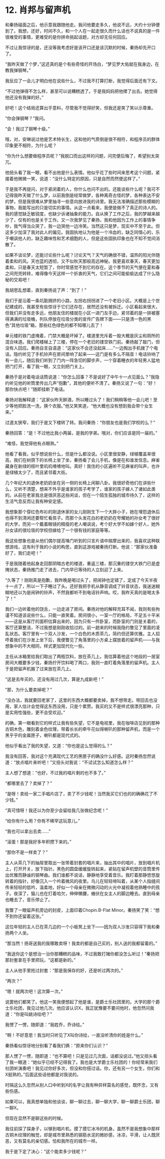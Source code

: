 # 12. 肖邦与留声机

和秦扬碰面之后，他示意我跟随他走。我问他要走多久，他说不远，大约十分钟便到了。我想，还好，时间不久，和一个人在一起走很久而什么话也不说真的是一件很难受的事情，更难受的是你拼命挑起话题，对方却无任何回应。

不过让我惊讶的是，还没等我考虑好是该开口还是该沉默的时候，秦扬却先开口了。

“我昨天做了个梦，”这还真的是个有些奇怪的开场白，“梦见罗大佑就在我身边，在教我弹钢琴。”

我反应了一会儿才明白他在说些什么，不过我不打算打断，我觉得后面还有下文。

“不过他弹得不怎么样，甚至可以说糟糕透了。于是我妈妈把他撵了出去。她觉得他还没有我弹的好。”

好吧！这个结局还算出乎意料，尽管我不觉得好笑，但我还是笑了笑以示尊重。

“你会弹钢琴？”我问。

“会！我过了钢琴十级。”

哦，对，安琳说过他是艺术特长生，这和他的气质倒是很不相符，和程序员的群体印象更不相符，为什么呢？

“你为什么想要做程序员呢？”我脱口而出这样的问题，问完便后悔了，希望别太突兀。

他扭头看了我一眼，看不出他是什么表情。他似乎花了些时间来思考这个问题，紧接着他微微一笑，说道：“没什么特定的原因，只是自然而然便这样了。”

于是我不再提问，对于紧闭着的人，你什么也问不出的。还能谈些什么呢？我可不记得我昨天做了什么梦，以前我倒是经常做梦，各种离奇古怪的梦，各种表达不安的梦。但是我很难从梦里抽寻一些意向放进我的诗里。我无法准确描述那些模糊的事物，我能写出的只是切实的事情。从这一点看来，我便是做不了真正的诗人的。我的感觉缺乏敏锐度，也缺少诉诸抽象的能力。自从换了工作之后，我的梦越来越少了，仅有的也是关于工作。又一次我梦见了秦扬，我和他因为工作上的事情争吵，我气得当众哭了，我一边哭他一边冷笑。当然这只是梦，现实中不至于此。但这多少加深了我对此人的偏见。我固执地认为他是一个冷血的，缺乏同情心的，乐于嘲讽他人的，缺乏趣味性和艺术细胞的人，但是这些固执印象也在不知不觉间消散了。

如果不谈论梦，还能讨论些什么呢？讨论天气？天气的确很不错，温热的阳光伴随着柔和的风。天也蓝的透彻，又不似秋天那般高远神秘。我更喜欢春天，春天更加柔和，只是春天太短暂了，你时常感觉不到它的存在。这个季节的天气便在夏和春之间兜兜转转，难得像今天这样一个折衷的天气，它们之间可能偷偷达成了什么隐秘的交易吧！

我胡思乱想着，直到秦扬说了声：“到了！”

我们于是沿着一条坑脏拥挤的小路，左拐右拐拐进了一个老旧小区。大概是上个世纪建成的，我甚至有些惊讶于它们还存在，居然还没有被拆迁。小区看起来很大，但我们并没有走多远，他朋友住的楼就在小区一进门左手边，紧邻着的是一排被塞得满满的垃圾桶，列队停放在垃圾分类的宣传广告牌下面——只是清一色的黑色“其他垃圾”箱，那些红色绿色的都不知哪儿去了！

单元楼的铁门虚掩着，门禁大概是坏掉了。楼道里充斥着一股大概是灰尘和厕所的混合味道。我们爬楼梯上了三楼，停在一个老旧的镂空铁门前。秦扬敲了敲门，但没有人回应。秦扬自言自语道：“这家伙不会还没起床……”一边掏出手机拨了个电话。隐约听见了手机铃声在房间里响了起来——这门是有多么不隔音！电话铃响了有一会儿，随后我们听到了门内一阵急切的脚步声，一个穿着睡衣的年轻男人猛地把门打开，看了我一眼，又立刻把门关上。

秦扬于是对着电话话筒说道：“你怎么回事？不是说好了中午十一点见面么？”我隐约听见他的听筒里传出几声“抱歉”，其他的便听不清了。秦扬又说了一句：“好！那你快点吧！”随即挂断了电话。

秦扬对我解释道：“这家伙昨天醉酒，所以睡过头了！我们稍稍等他一会儿吧！至少等他把脸洗一洗，换个衣服。”他又笑笑道，“他大概也没有想到我会带个女生来。”

过道太狭窄，我们于是又下楼转了转。我问秦扬：“你朋友也是我们学校的么？”

秦扬回答：“是！不过他比我小两届，是我的学弟。哦对，你们应该是同一届的。”

“难怪，我觉得他有点眼熟。”

他看了看我，似乎想说些什么，但是什么都没说。小区里很安静，绿植覆盖率很高，我们在树荫下的长椅上坐了坐，秦扬看了会儿手机，像是在和谁发信息。麻雀藏身在新绿的枝叶里叽叽喳喳地叫。真好！我住的小区遍听不见麻雀的叫声，也许是绿植太少了，而且紧邻着大街。

几个年纪大的退休老奶奶坐在另一侧的长椅上闲聊八卦。我很好奇他们在讲些什么，又听不清楚，想来不外乎是谁家的孩子考学了，谁家的孩子嫁人了诸如此类的。从前在老家我总是很厌恶这些闲谈，但在一个陌生孤独的城市待久了，这样的生活气息反而让我有种安定感。

我想象那个穿红色布衫的刚退休家的女儿刚刚生下一个大胖小子，她在埋怨退休后也得不到清闲还要帮忙看孩子。而那个头发花白的老奶奶在夸耀她的孙女考了很好的大学，而另一个戴着眼镜的精瘦的老人嘲讽说，考个好大学不如嫁个好人，她外孙女读的很垃圾的学校但嫁给了一个很有钱的家庭等等。

我这些想象也是从他们偶尔提高嗓门听到的只言片语中揣摩出来的，我喜欢这种联想游戏，这有利于我的小说的构思，直到这游戏被秦扬打断。他说：“那家伙准备好了，我们走吧！”

于是我随着他起身走回那阴暗古老的楼道，重返三楼，那沉重的镂空大铁门已是虚掩状态，秦扬推门走了进去，门内早已等待的人立刻迎了上来。

“久等了！刚刚真是抱歉，我昨晚是喝过头了，把闹钟也定错了，定成了今天半夜十一点了，所以一下子睡过了头。还好我把手机从静音调成了铃音状态，我迷迷糊糊地还以为是闹钟的铃声，不然我都听不到电话铃声响。哎，我昨天真的是喝太多了！”

我们一边听着他的饶舌，一边走进了房间。秦扬对他的解释充耳不闻，我则有些拘谨不知道该说些什么，只能一直笑着。房间很小，一室一厅的格局，不足五十平米——这是从客厅的面积估算出来的，因为只有一件卧室，而卧室的门则是关着的，客厅还算整洁，不过我想是刚刚收拾过的。前一趟来的时候我隐约瞥见了里面的凌乱状态。客厅里有一个双人沙发，一个白色的木质茶几，简约但还算优雅。主人招呼着我们在沙发上坐下后，我便瞥见了角落里的小方桌上摆放着的留声机——与我想象中的不大相同，样式更加现代化一些。

主任从冰箱里给我们取出了两瓶饮料，放在茶几上。我估算着他这个地段的一居室房间大概要多少钱，秦扬拧开饮料喝了两口，我则一直盯着角落里的留声机。主人于是把留声机搬了过来放在茶几上。

“这是去年买的，还没有用过几次，算是九成新吧！”

“那，为什么要卖掉呢？”

“没办法，我就要回老家了，这里的东西大概都要卖掉，我不想带走。带回去也没用，家人估计会觉得这东西没用，只是个累赘。我买的又不是样式很漂亮那种，只是实用性强些，更不会受欢迎。”

的确，第一眼看到它的样式让我有些失望，它不是电视里，我在咖啡店见到的那种古铜木色，雕刻着金色纹理，带着长长的牵牛花似得喇叭的那种留声机，而是一个黑乎乎的金属匣子，喇叭都是现代式的。

他似乎看出了我的失望，又道：“你也是这么觉得的么？”

我没有回答，我对这个充满现代工艺的黑匣子的确没什么好感。这时秦扬忽然说道：“放点唱片来听吧！”又扭头对我说：“不试试怎么知道怎么样？”

主人想了想道：“也好，不过我的唱片剩的也不多了。”

“都哪里去了？卖掉了？”

“是呀！卖给一家二手唱片店了，卖了不少钱呢！当然我买它们也的的确确花了不少钱。”

“真可惜呀！我还以为你至少会留给我几张做纪念呢！”

“给你有什么用？你有不稀罕这玩意儿。”

“我也可以拿出去卖……”

“滚蛋！那是我好多年积攒下来的。”

“那你不是一样卖了？”

主人从茶几下的抽屉里取出一张带着封套的唱片来，抽出其中的唱片，放到唱片机上，打开开关，放下指针。黑色的圆盘缓缓旋转起来，紧贴在留声机壁的音筒里传出优雅而静谧的钢琴曲。我们谁都不说话，静静地享受着音乐。我盯着那静悠悠旋转着的指针，好像沉入一个吟着微风的夜里。鸟儿在轻轻啼叫着，从某个人指缝间传来轻轻的低吟，温柔地，好似一个母亲在微微闪动的火光中凝视着他熟睡中的孩子。夜深了，猫儿也在打着哈欠，伸伸懒腰，蜷伏在女主人的脚边睡去。直到母亲也睡去了，音乐停止了。

我瞥了一眼留声机旁边的封皮，上面印着Chopin.B-Flat Minor。秦扬笑了笑：“想不到你还留着这张。”

这位年轻的主人已在茶几边的一个小板凳上坐下——因为双人沙发只容得下我和秦扬两个人坐。

“那当然！扬哥送我的我哪敢卖呀！我卖的都是自己买的，别人送的我都留着的。”

“我送你这个是想治一治你那糟糕的品味，不过我敢打赌你都没怎么听过！”秦扬把那封套拿在手里把玩，“这都是新的。”

主人从他手里抢过封套：“那是我保存的好，还是听过两次的。”

“两次？”

“嗯！就两次吧！这次算一次。”

说罢他们都笑了。他这一笑我便想起了他是谁，是爵士乐社团里的。大学的那个爵士乐社团，我见过他几次。他应该认识X，我正犹豫要不要问他时，他忽然问我道：“你是叫姚诗绘吧？”

我愣了一愣，随即道：“我姓乔，乔诗绘。”

“啊！不好意思！我当时只听见了X叫你诗绘，一直没听清你的姓是什么。”

秦扬看似惊讶地分别看了看我们俩：“原来你们认识？”

那人愣了一愣，随即道：“也不算吧！只是见过几次面，话都没说过。”他又扭头看了我一眼道：“她似乎已经不记得我了。我也是大学爵士乐社团的！你经常来我们社团听演奏吧！我见过你好多次，但没和你搭过话。你，还有另一个女生，你们和X挺熟的。”后面这些话他都是对我说的。

时隔这么久忽然从别人口中听到X的名字让我有种异样莫名的感觉，既怀念，又有些伤感。

如果可以，我真想单独和他谈谈，聊一聊过去，聊一聊大学，聊一聊爵士乐团，聊一聊X。

但现在显然不是聊这些的时候。

我往前探了探身子，以够到唱片机，摸了摸它冰冷的机身。虽然不是我想象中那样古铜木纹理的触觉，却是城市里熟悉的钢筋水泥的微妙感，冰凉，平滑，让人既厌恶，又有莫名的亲切感。恰和我所在的城市一样。

我于是下定了决心：“这个能卖多少钱呢？”
